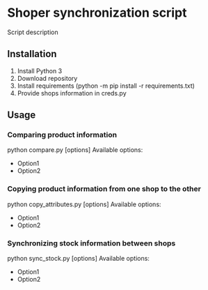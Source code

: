 # Shoper synchronization script
Script description

## Installation
1. Install Python 3 
2. Download repository
3. Install requirements (python -m pip install -r requirements.txt)
4. Provide shops information in creds.py

## Usage

### Comparing product information
python compare.py [options]
Available options:
* Option1
* Option2

### Copying product information from one shop to the other
python copy_attributes.py [options]
Available options:
* Option1
* Option2
### Synchronizing stock information between shops
python sync_stock.py [options]
Available options:
* Option1
* Option2
